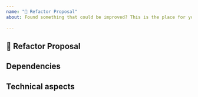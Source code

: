 ```yaml
---
name: "🚧 Refactor Proposal"
about: Found something that could be improved? This is the place for you!

---
```


<!-- Give the issue a short, clear title -->
<!-- Remember to add it to the Refactor drawing board project so the architect can sort it out -->
<!-- https://github.com/toggl/mobileapp/projects/34 -->

## 🚧 Refactor Proposal
<!-- Describe what you wanna achieve in a short introduction -->

## Dependencies
<!-- Specify what is needed before this refactor can be achieved -->

## Technical aspects
<!-- Describe the changes you want to make, as thoroughly as possible -->
<!-- Add all technical details here so anyone who wants to join the discussion can do so easily -->
